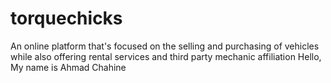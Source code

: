 # torquechicks
An online platform that's focused on the selling and purchasing of vehicles while also offering rental services and third party mechanic affiliation 
Hello, My name is Ahmad Chahine
